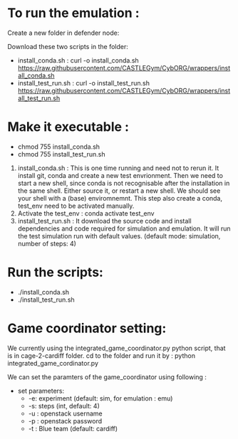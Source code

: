 # To run the emulation : 

Create a new folder in defender node: 

 Download these two scripts in the folder: 
  - install_conda.sh : curl -o install_conda.sh https://raw.githubusercontent.com/CASTLEGym/CybORG/wrappers/install_conda.sh
  - install_test_run.sh : curl -o install_test_run.sh https://raw.githubusercontent.com/CASTLEGym/CybORG/wrappers/install_test_run.sh
 

# Make it executable : 
 - chmod 755 install_conda.sh
 - chmod 755 install_test_run.sh
  
  
  
 1. install_conda.sh  : This is one time running and need not to rerun it. It install git, conda and create a new test envrionment.  Then we need to start a new shell, since conda is not recognisable after the installation in the same shell. Either source it, or restart a new shell. We should see your shell with a (base) enviromnemnt. This step also create a conda, test_env need to be activated manually.  
 2. Activate the test_env : conda activate test_env 
 3. install_test_run.sh :  It download the source code and install dependencies and code required for simulation and emulation. It will run the test simulation run with default values. (default mode: simulation, number of steps: 4) 
 

 
# Run the scripts: 
 - ./install_conda.sh
 - ./install_test_run.sh


 
# Game coordinator setting: 
We currently using the integrated_game_coordinator.py python script, that is in cage-2-cardiff folder. cd to the folder and run it by : python integrated_game_cordinator.py 
 
 We can set the paramters of the game_coordinator using following :
 - set parameters:
   - -e: experiment (default: sim, for emulation : emu) 
   - -s: steps (int, default: 4)
   - -u : openstack username 
   - -p : openstack password
   - -t : Blue team   (default: cardiff)
 
